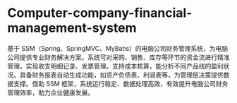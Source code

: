 # Computer-company-financial-management-system
基于 SSM（Spring、SpringMVC、MyBatis）的电脑公司财务管理系统，为电脑公司提供专业财务解决方案。系统可对采购、销售、库存等环节的资金流进行精准管理，实现收支明细记录、发票管理。支持成本核算，能分析不同产品线的盈利状况。具备财务报表自动生成功能，如资产负债表、利润表等，为管理层决策提供数据支撑。借助 SSM 框架，系统运行稳定、数据处理高效，有效提升电脑公司财务管理效率，助力企业健康发展。 
